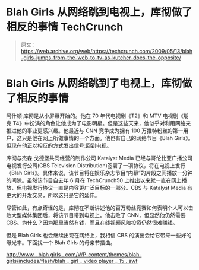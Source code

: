 # Blah Girls 从网络跳到电视上，库彻做了相反的事情 TechCrunch

> 原文：<https://web.archive.org/web/https://techcrunch.com/2009/05/13/blah-girls-jumps-from-the-web-to-tv-as-kutcher-does-the-opposite/>

# Blah Girls 从网络跳到了电视上，库彻做了相反的事情

阿什顿·库彻是从小屏幕开始的。他在 70 年代电视剧《T2》和 MTV 电视剧《朋克 T4》中扮演的角色让他成为了电影明星。但是这些天来，他似乎对利用网络来推进他的事业更感兴趣。他最近与 CNN 竞争成为拥有 100 万推特粉丝的第一用户，这只是他在网上所做事情的一个方面。他也有自己的网络节目《Blah Girls》。但现在他正以相反的方式发出信号:回到电视。

库彻与杰森·戈德堡共同经营的制作公司 Katalyst Media 已经与哥伦比亚广播公司电视发行公司(CBS Television Distribution)签署了一项协议，将在电视上发行《Blah Girls》。具体来说，该节目将在娱乐杂志节目“内幕”的片段之间播放一分钟的间隙。虽然该节目自去年 6 月在 TechCrunch50 上推出以来就一直在网上播放，但电视发行协议一直是内容更广泛目标的一部分。CBS 与 Katalyst Media 有更大的开发交易，所以这只是它的延伸。

尽管如此，有点奇怪的是，库彻在不断讲述他的百万粉丝竞赛如何表明个人可以击败大型媒体集团后，将该节目带到电视上。他击败了 CNN，但显然他仍然需要 CBS。为什么？因为那里当然有钱，而且在线视频风险投资仍然很难赚钱。

但是 Blah Girls 也会继续出现在网络上，我相信 CBS 的演出会给它带来一些好的曝光率。下面找一个 Blah Girls 的母亲节插曲。

[http://www . blah girls . com/WP-content/themes/blah-girls/includes/flash/blah _ girl _ video player _ 15 . swf](https://web.archive.org/web/20221209125348/http://www.blahgirls.com/wp-content/themes/blah-girls/includes/flash/blah_girl_videoplayer_15.swf)